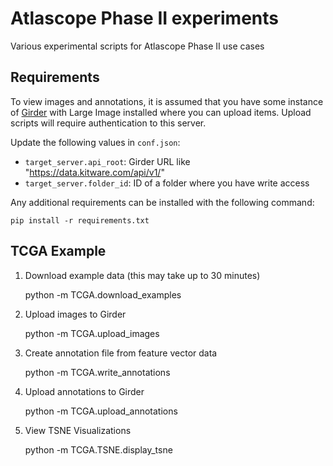 # Atlascope Phase II experiments
Various experimental scripts for Atlascope Phase II use cases


## Requirements
To view images and annotations, it is assumed that you have some instance of [Girder][girder-link] with Large Image installed where you can upload items. Upload scripts will require authentication to this server.

Update the following values in `conf.json`:

 - `target_server.api_root`: Girder URL like "https://data.kitware.com/api/v1/"
 - `target_server.folder_id`: ID of a folder where you have write access

Any additional requirements can be installed with the following command:

    pip install -r requirements.txt


## TCGA Example
1. Download example data (this may take up to 30 minutes)

    python -m  TCGA.download_examples

2. Upload images to Girder

    python -m TCGA.upload_images

3. Create annotation file from feature vector data

    python -m TCGA.write_annotations

4. Upload annotations to Girder

    python -m TCGA.upload_annotations

5. View TSNE Visualizations

    python -m TCGA.TSNE.display_tsne


[girder-link]: https://girder.readthedocs.io/
